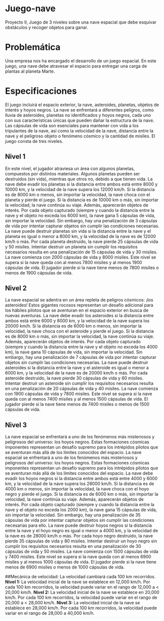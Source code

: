 # Juego-nave
Proyecto II, Juego de 3 niveles sobre una nave espacial que debe esquivar obstáculos y recoger objetos para ganar.

# Problemática
Una empresa nos ha encargado el desarrollo de un juego espacial. En este juego, una nave debe atravesar el espacio para entregar una carga de plantas al planeta Marte.

# Especificaciones
El juego incluirá el espacio exterior, la nave, asteroides, planetas, objetos de interés y hoyos negros. La nave se enfrentará a diferentes peligros, como lluvia de asteroides, planetas no identificados y hoyos negros, cada uno con sus características únicas que pueden dañar la estructura de la nave. Las cápsulas de vida son esenciales para mantener con vida a los tripulantes de la nave, así como la velocidad de la nave, distancia entre la nave y el peligroso objeto o fenómeno cósmico y la cantidad de misiles.
El juego consta de tres niveles.

## Nivel 1
En este nivel, el jugador atraviesa un área con algunos planetas, compuestos por distintos materiales. Algunos planetas pueden ser destruidos (sin vida), mientras que otros no, debido a que tienen vida.
La nave debe evadir los planetas si la distancia entre ambos está entre 8000 y 10000 km, y la velocidad de la nave supera los 12000 km/h. Si la distancia es de 8000 km o menos, sin importar la velocidad, la nave choca con el planeta y pierde el juego. Si la distancia es de 10000 km o más, sin importar la velocidad, la nave continúa su viaje.
Además, aparecerán objetos de interés. Por cada objeto capturado (siempre y cuando la distancia entre la nave y el objeto no exceda los 6000 km), la nave gana 5 cápsulas de vida, sin importar la velocidad. Sin embargo, hay una penalización de 3 cápsulas de vida por intentar capturar objetos sin cumplir las condiciones necesarias.
La nave puede destruir planetas sin vida si la distancia entre la nave y el planeta es igual o menor a 8000 km, y la velocidad de la nave es de 12000 km/h o más. Por cada planeta destruido, la nave pierde 25 cápsulas de vida y 50 misiles. Intentar destruir un planeta sin cumplir los requisitos necesarios resulta en una penalización de 15 cápsulas de vida y 30 misiles.
La nave comienza con 2000 cápsulas de vida y 8000 misiles. Este nivel se supera si la nave queda con al menos 7800 misiles y al menos 1900 cápsulas de vida. El jugador pierde si la nave tiene menos de 7800 misiles o menos de 1900 cápsulas de vida.

## Nivel 2
La nave espacial se adentra en un área repleta de peligros cósmicos: ¡los asteroides! Estos gigantes rocosos representan un desafío adicional para los hábiles pilotos que se aventuran en el espacio exterior en busca de nuevas aventuras.
La nave debe evadir los asteroides si la distancia entre ambos está entre 6000 y 8000 km, y la velocidad de la nave supera los 20000 km/h. Si la distancia es de 6000 km o menos, sin importar la velocidad, la nave choca con el asteroide y pierde el juego. Si la distancia es de 8000 km o más, sin importar la velocidad, la nave continúa su viaje.
Además, aparecerán objetos de interés. Por cada objeto capturado (siempre y cuando la distancia entre la nave y el objeto no exceda los 4000 km), la nave gana 10 cápsulas de vida, sin importar la velocidad. Sin embargo, hay una penalización de 7 cápsulas de vida por intentar capturar objetos sin cumplir las condiciones necesarias.
La nave puede destruir asteroides si la distancia entre la nave y el asteroide es igual o menor a 6000 km, y la velocidad de la nave es de 20000 km/h o más. Por cada asteroide destruido, la nave pierde 30 cápsulas de vida y 60 misiles. Intentar destruir un asteroide sin cumplir los requisitos necesarios resulta en una penalización de 20 cápsulas de vida y 40 misiles.
La nave comienza con 1900 cápsulas de vida y 7800 misiles. Este nivel se supera si la nave queda con al menos 7400 misiles y al menos 1500 cápsulas de vida. El jugador pierde si la nave tiene menos de 7400 misiles o menos de 1500 cápsulas de vida.

## Nivel 3
La nave espacial se enfrentará a uno de los fenómenos más misteriosos y peligrosos del universo: los hoyos negros. Estas formaciones cósmicas imponentes representan un desafío supremo para los intrépidos pilotos que se aventuran más allá de los límites conocidos del espacio.
La nave espacial se enfrentará a uno de los fenómenos más misteriosos y peligrosos del universo: los hoyos negros. Estas formaciones cósmicas imponentes representan un desafío supremo para los intrépidos pilotos que se aventuran más allá de los límites conocidos del espacio.
La nave debe evadir los hoyos negros si la distancia entre ambos está entre 4000 y 6000 km, y la velocidad de la nave supera los 28000 km/h. Si la distancia es de 4000 km o menos, sin importar la velocidad, la nave choca con el hoyo negro y pierde el juego. Si la distancia es de 6000 km o más, sin importar la velocidad, la nave continúa su viaje.
Además, aparecerán objetos de interés. Por cada objeto capturado (siempre y cuando la distancia entre la nave y el objeto no exceda los 2000 km), la nave gana 15 cápsulas de vida, sin importar la velocidad. Sin embargo, hay una penalización de 35 cápsulas de vida por intentar capturar objetos sin cumplir las condiciones necesarias para ello.
La nave puede destruir hoyos negros si la distancia entre la nave y el hoyo negro es igual o menor a 4000 km, y la velocidad de la nave es de 28000 km/h o más. Por cada hoyo negro destruido, la nave pierde 35 cápsulas de vida y 80 misiles. Intentar destruir un hoyo negro sin cumplir los requisitos necesarios resulta en una penalización de 30 cápsulas de vida y 50 misiles.
La nave comienza con 1500 cápsulas de vida y 7400 misiles. Este nivel se supera si la nave queda con al menos 6900 misiles y al menos 1000 cápsulas de vida. El jugador pierde si la nave tiene menos de 6900 misiles o menos de 1000 cápsulas de vida.

##Mecánica de velocidad: 
La velocidad cambiará cada 100 km recorridos.
**Nivel 1:** La velocidad inicial de la nave se establece en 12,000 km/h. Por cada 100 km recorridos, la velocidad puede variar en el rango de 12,000 a < 20,000 km/h.
**Nivel 2:** La velocidad inicial de la nave se establece en 20,000 km/h. Por cada 100 km recorridos, la velocidad puede variar en el rango de 20,000 a < 28,000 km/h.
**Nivel 3:** La velocidad inicial de la nave se establece en 28,000 km/h. Por cada 100 km recorridos, la velocidad puede variar en el rango de 28,000 a 40,000 km/h.